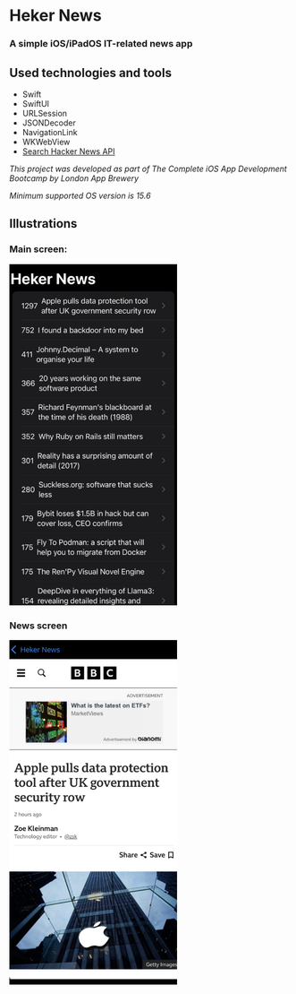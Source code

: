 # Heker News

### A simple iOS/iPadOS IT-related news app

## Used technologies and tools

- Swift
- SwiftUI
- URLSession
- JSONDecoder
- NavigationLink
- WKWebView
- [Search Hacker News API](https://hn.algolia.com/)

*This project was developed as part of The Complete iOS App Development Bootcamp by London App Brewery*

*Minimum supported OS version is 15.6*

## Illustrations

### Main screen:

<img src="Documentation/1.png" alt="Start screen" width="300">

### News screen

<img src="Documentation/2.png" alt="Start screen" width="300">
